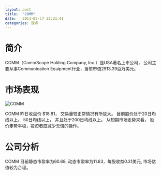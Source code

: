 ```yaml
---
layout: post
title:  "COMM"
date:   2014-02-17 12:21:41
categories: 观点
---
```


# 简介
COMM（CommScope Holding Company, Inc.）是USA著名上市公司，
公司主要从事Communication Equipment行业，当前市值2913.39百万美元。

# 市场表现

![COMM](http://finviz.com/chart.ashx?t=COMM&ty=c&ta=1&p=d&s=l)

COMM 昨日收盘价 $18.81，
交易量较正常情况有所放大。
目前股价处于20日均线以上，
50日均线以上，
并且处于200日均线以上。
从短期市场走势来看，
股价走势平稳，投资者应减少无谓的操作。

# 公司分析
COMM 目前静态市盈率为60.68, 动态市盈率为11.83，每股收益0.31美元,
市场估值较为合理。
